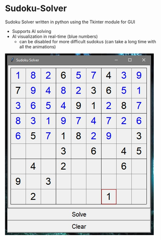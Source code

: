 # Sudoku-Solver
Sudoku Solver written in python using the Tkinter module for GUI

- Supports AI solving
- AI visualization in real-time (blue numbers)
  - can be disabled for more difficult sudokus
  (can take a long time with all the animations)




![Start_screen](assets/001.jpg "Start_screen")
